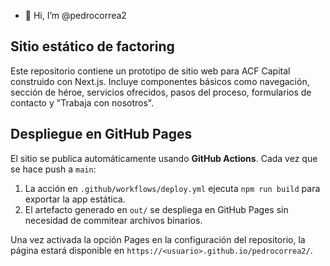 - 👋 Hi, I’m @pedrocorrea2
<!--- - 👀 I’m interested in Automation and Artificial Intelligence
- 🌱 I’m currently learning Google App Script
- 💞️ I’m looking to collaborate on ...
- 📫 How to reach me ...
--->
<!---
pedrocorrea2/pedrocorrea2 is a ✨ special ✨ repository because its `README.md` (this file) appears on your GitHub profile.
You can click the Preview link to take a look at your changes.
--->

## Sitio estático de factoring

Este repositorio contiene un prototipo de sitio web para ACF Capital construido con Next.js. Incluye componentes básicos como navegación, sección de héroe, servicios ofrecidos, pasos del proceso, formularios de contacto y "Trabaja con nosotros".

## Despliegue en GitHub Pages

El sitio se publica automáticamente usando **GitHub Actions**. Cada vez que se hace push a `main`:

1. La acción en `.github/workflows/deploy.yml` ejecuta `npm run build` para exportar la app estática.
2. El artefacto generado en `out/` se despliega en GitHub Pages sin necesidad de commitear archivos binarios.

Una vez activada la opción Pages en la configuración del repositorio, la página estará disponible en `https://<usuario>.github.io/pedrocorrea2/`.
